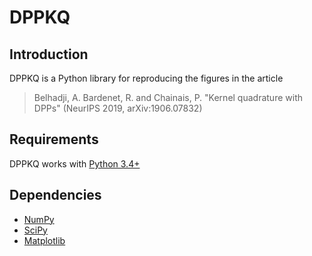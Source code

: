 # DPPKQ
## Introduction
DPPKQ is a Python library for reproducing the figures in the article 
> Belhadji, A. Bardenet, R. and Chainais, P. "Kernel quadrature with DPPs" (NeurIPS 2019, arXiv:1906.07832)

## Requirements

DPPKQ works with [Python 3.4+](http://docs.python.org/3/)

## Dependencies
- [NumPy](http://www.numpy.org)
- [SciPy](http://www.scipy.org/)
- [Matplotlib](http://matplotlib.org/)
